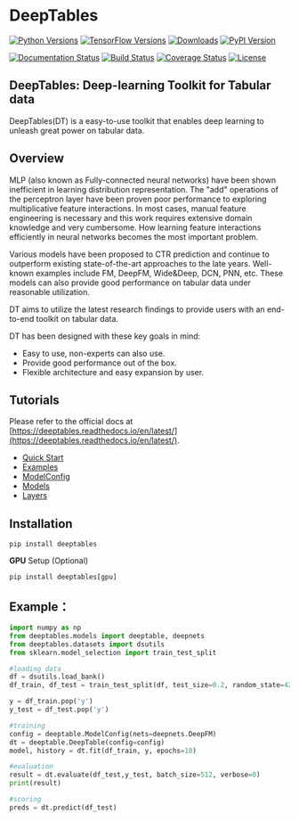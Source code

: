 # DeepTables


[![Python Versions](https://img.shields.io/pypi/pyversions/deeptables.svg)](https://pypi.org/project/deeptables)
[![TensorFlow Versions](https://img.shields.io/badge/TensorFlow-2.0+-blue.svg)](https://pypi.org/project/deeptables)
[![Downloads](https://pepy.tech/badge/deeptables)](https://pepy.tech/project/deeptables)
[![PyPI Version](https://img.shields.io/pypi/v/deeptables.svg)](https://pypi.org/project/deeptables)


[![Documentation Status](https://readthedocs.org/projects/deeptables/badge/?version=latest)](https://deeptables.readthedocs.io/)
[![Build Status](https://travis-ci.org/DataCanvasIO/deeptables.svg?branch=master)](https://travis-ci.org/DataCanvasIO/deeptables)
[![Coverage Status](https://coveralls.io/repos/github/DataCanvasIO/deeptables/badge.svg?branch=master)](https://coveralls.io/github/DataCanvasIO/deeptables?branch=master)
[![License](https://img.shields.io/github/license/DataCanvasIO/deeptables.svg)](https://github.com/DataCanvasIO/deeptables/blob/master/LICENSE)

## DeepTables: Deep-learning Toolkit for Tabular data
DeepTables(DT) is a easy-to-use toolkit that enables deep learning to unleash great power on tabular data.


## Overview

MLP (also known as Fully-connected neural networks) have been shown inefficient in learning distribution representation. The "add" operations of the perceptron layer have been proven poor performance to exploring multiplicative feature interactions. In most cases, manual feature engineering is necessary and this work requires extensive domain knowledge and very cumbersome. How learning feature interactions efficiently in neural networks becomes the most important problem.

Various models have been proposed to CTR prediction and continue to outperform existing state-of-the-art approaches to the late years. Well-known examples include FM, DeepFM, Wide&Deep, DCN, PNN, etc. These models can also provide good performance on tabular data under reasonable utilization.

DT aims to utilize the latest research findings to provide users with an end-to-end toolkit on tabular data.

DT has been designed with these key goals in mind:

* Easy to use, non-experts can also use.
* Provide good performance out of the box.
* Flexible architecture and easy expansion by user.

## Tutorials
Please refer to the official docs at [https://deeptables.readthedocs.io/en/latest/](https://deeptables.readthedocs.io/en/latest/).
* [Quick Start](https://deeptables.readthedocs.io/en/latest/quick_start.html)
* [Examples](https://deeptables.readthedocs.io/en/latest/examples.html)
* [ModelConfig](https://deeptables.readthedocs.io/en/latest/model_config.html)
* [Models](https://deeptables.readthedocs.io/en/latest/models.html)
* [Layers](https://deeptables.readthedocs.io/en/latest/layers.html)

## Installation
```shell script
pip install deeptables
```
**GPU** Setup (Optional)
```shell script
pip install deeptables[gpu]
```

## Example：
``` python
import numpy as np
from deeptables.models import deeptable, deepnets
from deeptables.datasets import dsutils
from sklearn.model_selection import train_test_split

#loading data
df = dsutils.load_bank()
df_train, df_test = train_test_split(df, test_size=0.2, random_state=42)

y = df_train.pop('y')
y_test = df_test.pop('y')

#training
config = deeptable.ModelConfig(nets=deepnets.DeepFM)
dt = deeptable.DeepTable(config=config)
model, history = dt.fit(df_train, y, epochs=10)

#evaluation
result = dt.evaluate(df_test,y_test, batch_size=512, verbose=0)
print(result)

#scoring
preds = dt.predict(df_test)
```
